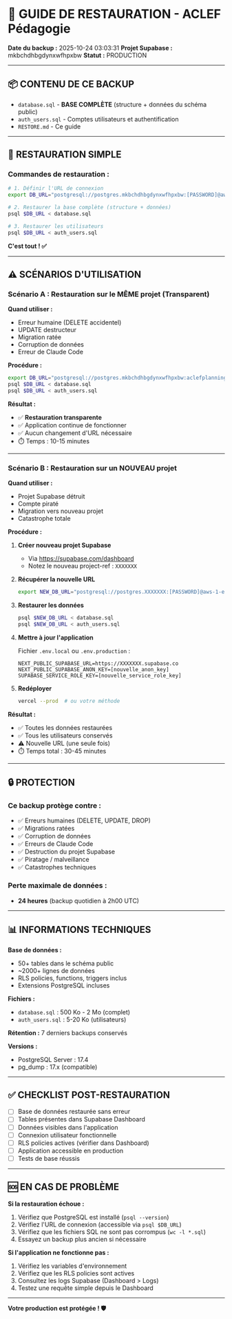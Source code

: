 # 🔄 GUIDE DE RESTAURATION - ACLEF Pédagogie

**Date du backup :** 2025-10-24 03:03:31
**Projet Supabase :** mkbchdhbgdynxwfhpxbw
**Statut :** PRODUCTION

---

## 📦 CONTENU DE CE BACKUP

- `database.sql` - **BASE COMPLÈTE** (structure + données du schéma public)
- `auth_users.sql` - Comptes utilisateurs et authentification
- `RESTORE.md` - Ce guide

---

## 🔄 RESTAURATION SIMPLE

### Commandes de restauration :

```bash
# 1. Définir l'URL de connexion
export DB_URL="postgresql://postgres.mkbchdhbgdynxwfhpxbw:[PASSWORD]@aws-1-eu-west-3.pooler.supabase.com:5432/postgres"

# 2. Restaurer la base complète (structure + données)
psql $DB_URL < database.sql

# 3. Restaurer les utilisateurs
psql $DB_URL < auth_users.sql
```

**C'est tout ! ✅**

---

## ⚠️ SCÉNARIOS D'UTILISATION

### Scénario A : Restauration sur le MÊME projet (Transparent)

**Quand utiliser :**
- Erreur humaine (DELETE accidentel)
- UPDATE destructeur
- Migration ratée
- Corruption de données
- Erreur de Claude Code

**Procédure :**
```bash
export DB_URL="postgresql://postgres.mkbchdhbgdynxwfhpxbw:aclefplanning2025@aws-1-eu-west-3.pooler.supabase.com:5432/postgres"
psql $DB_URL < database.sql
psql $DB_URL < auth_users.sql
```

**Résultat :**
- ✅ **Restauration transparente**
- ✅ Application continue de fonctionner
- ✅ Aucun changement d'URL nécessaire
- ⏱️ Temps : 10-15 minutes

---

### Scénario B : Restauration sur un NOUVEAU projet

**Quand utiliser :**
- Projet Supabase détruit
- Compte piraté
- Migration vers nouveau projet
- Catastrophe totale

**Procédure :**

1. **Créer nouveau projet Supabase**
   - Via https://supabase.com/dashboard
   - Notez le nouveau project-ref : `XXXXXXX`

2. **Récupérer la nouvelle URL**
   ```bash
   export NEW_DB_URL="postgresql://postgres.XXXXXXX:[PASSWORD]@aws-1-eu-west-3.pooler.supabase.com:5432/postgres"
   ```

3. **Restaurer les données**
   ```bash
   psql $NEW_DB_URL < database.sql
   psql $NEW_DB_URL < auth_users.sql
   ```

4. **Mettre à jour l'application**
   
   Fichier `.env.local` ou `.env.production` :
   ```env
   NEXT_PUBLIC_SUPABASE_URL=https://XXXXXXX.supabase.co
   NEXT_PUBLIC_SUPABASE_ANON_KEY=[nouvelle_anon_key]
   SUPABASE_SERVICE_ROLE_KEY=[nouvelle_service_role_key]
   ```

5. **Redéployer**
   ```bash
   vercel --prod  # ou votre méthode
   ```

**Résultat :**
- ✅ Toutes les données restaurées
- ✅ Tous les utilisateurs conservés
- ⚠️ Nouvelle URL (une seule fois)
- ⏱️ Temps total : 30-45 minutes

---

## 🔒 PROTECTION

### Ce backup protège contre :
- ✅ Erreurs humaines (DELETE, UPDATE, DROP)
- ✅ Migrations ratées
- ✅ Corruption de données
- ✅ Erreurs de Claude Code
- ✅ Destruction du projet Supabase
- ✅ Piratage / malveillance
- ✅ Catastrophes techniques

### Perte maximale de données :
- **24 heures** (backup quotidien à 2h00 UTC)

---

## 📊 INFORMATIONS TECHNIQUES

**Base de données :**
- 50+ tables dans le schéma public
- ~2000+ lignes de données
- RLS policies, functions, triggers inclus
- Extensions PostgreSQL incluses

**Fichiers :**
- `database.sql` : 500 Ko - 2 Mo (complet)
- `auth_users.sql` : 5-20 Ko (utilisateurs)

**Rétention :** 7 derniers backups conservés

**Versions :**
- PostgreSQL Server : 17.4
- pg_dump : 17.x (compatible)

---

## ✅ CHECKLIST POST-RESTAURATION

- [ ] Base de données restaurée sans erreur
- [ ] Tables présentes dans Supabase Dashboard
- [ ] Données visibles dans l'application
- [ ] Connexion utilisateur fonctionnelle
- [ ] RLS policies actives (vérifier dans Dashboard)
- [ ] Application accessible en production
- [ ] Tests de base réussis

---

## 🆘 EN CAS DE PROBLÈME

**Si la restauration échoue :**

1. Vérifiez que PostgreSQL est installé (`psql --version`)
2. Vérifiez l'URL de connexion (accessible via `psql $DB_URL`)
3. Vérifiez que les fichiers SQL ne sont pas corrompus (`wc -l *.sql`)
4. Essayez un backup plus ancien si nécessaire

**Si l'application ne fonctionne pas :**

1. Vérifiez les variables d'environnement
2. Vérifiez que les RLS policies sont actives
3. Consultez les logs Supabase (Dashboard > Logs)
4. Testez une requête simple depuis le Dashboard

---

**Votre production est protégée ! 🛡️**
